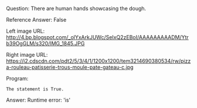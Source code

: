 Question: There are human hands showcasing the dough.

Reference Answer: False

Left image URL: http://4.bp.blogspot.com/_olYxArkJUWc/SeIxQ2zEBoI/AAAAAAAAADM/Ytrb39OgGLM/s320/IMG_1845.JPG

Right image URL: https://i2.cdscdn.com/pdt2/5/3/4/1/1200x1200/tem3214690380534/rw/pizza-rouleau-patisserie-trous-moule-pate-gateau-c.jpg

Program:

```
The statement is True.
```
Answer: Runtime error: 'is'


